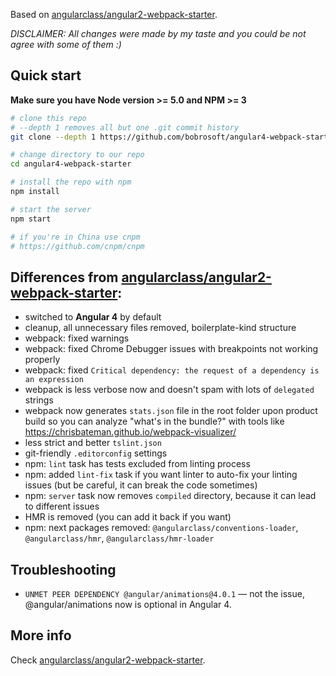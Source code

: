 Based on [angularclass/angular2-webpack-starter](https://github.com/angularclass/angular2-webpack-starter).

*DISCLAIMER: All changes were made by my taste and you could be not agree with some of them :)*

## Quick start
**Make sure you have Node version >= 5.0 and NPM >= 3**

```bash
# clone this repo
# --depth 1 removes all but one .git commit history
git clone --depth 1 https://github.com/bobrosoft/angular4-webpack-starter.git

# change directory to our repo
cd angular4-webpack-starter

# install the repo with npm
npm install

# start the server
npm start

# if you're in China use cnpm
# https://github.com/cnpm/cnpm
```

## Differences from [angularclass/angular2-webpack-starter](https://github.com/angularclass/angular2-webpack-starter):
 - switched to **Angular 4** by default
 - cleanup, all unnecessary files removed, boilerplate-kind structure
 - webpack: fixed warnings
 - webpack: fixed Chrome Debugger issues with breakpoints not working properly
 - webpack: fixed `Critical dependency: the request of a dependency is an expression`
 - webpack is less verbose now and doesn't spam with lots of `delegated` strings
 - webpack now generates `stats.json` file in the root folder upon product build so you can analyze "what's in the bundle?" with tools like https://chrisbateman.github.io/webpack-visualizer/
 - less strict and better `tslint.json`
 - git-friendly `.editorconfig` settings
 - npm: `lint` task has tests excluded from linting process
 - npm: added `lint-fix` task if you want linter to auto-fix your linting issues (but be careful, it can break the code sometimes)
 - npm: `server` task now removes `compiled` directory, because it can lead to different issues
 - HMR is removed (you can add it back if you want)
 - npm: next packages removed: `@angularclass/conventions-loader`, `@angularclass/hmr`, `@angularclass/hmr-loader`

## Troubleshooting
 - `UNMET PEER DEPENDENCY @angular/animations@4.0.1` — not the issue, @angular/animations now is optional in Angular 4.

## More info
Check [angularclass/angular2-webpack-starter](https://github.com/angularclass/angular2-webpack-starter).